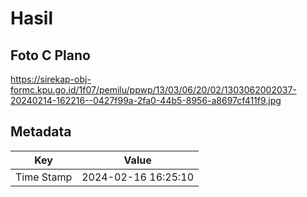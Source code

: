 # Hasil

## Foto C Plano

https://sirekap-obj-formc.kpu.go.id/1f07/pemilu/ppwp/13/03/06/20/02/1303062002037-20240214-162216--0427f99a-2fa0-44b5-8956-a8697cf411f9.jpg


## Metadata

| Key        | Value               |
| ---------- | ------------------- |
| Time Stamp | 2024-02-16 16:25:10 |



